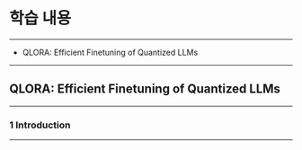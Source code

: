 # 학습 내용

---

- QLORA: Efficient Finetuning of Quantized LLMs

---

## QLORA: Efficient Finetuning of Quantized LLMs

---

### 1 Introduction

---
